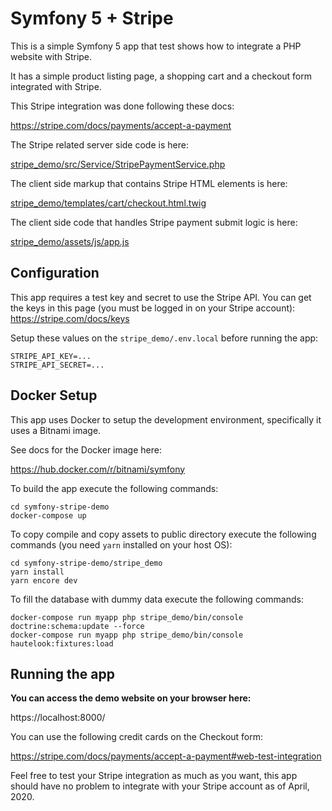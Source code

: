# Symfony 5 + Stripe
This is a simple Symfony 5 app that test shows how to integrate a PHP website with Stripe.

It has a simple product listing page, a shopping cart and a checkout form integrated with Stripe.

This Stripe integration was done following these docs:

https://stripe.com/docs/payments/accept-a-payment

The Stripe related server side code is here:

[stripe_demo/src/Service/StripePaymentService.php](stripe_demo/src/Service/StripePaymentService.php)

The client side markup that contains Stripe HTML elements is here:

[stripe_demo/templates/cart/checkout.html.twig](stripe_demo/templates/cart/checkout.html.twig)

The client side code that handles Stripe payment submit logic is here:

[stripe_demo/assets/js/app.js](stripe_demo/assets/js/app.js)

## Configuration
This app requires a test key and secret to use the Stripe API.
You can get the keys in this page (you must be logged in on your Stripe account):
https://stripe.com/docs/keys

Setup these values on the `stripe_demo/.env.local` before running the app:
```
STRIPE_API_KEY=...
STRIPE_API_SECRET=...
```

## Docker Setup
This app uses Docker to setup the development environment,
specifically it uses a Bitnami image.

See docs for the Docker image here:

https://hub.docker.com/r/bitnami/symfony

To build the app execute the following commands:
```
cd symfony-stripe-demo
docker-compose up
```

To copy compile and copy assets to public directory execute the following commands
(you need `yarn` installed on your host OS):
```
cd symfony-stripe-demo/stripe_demo
yarn install
yarn encore dev
````

To fill the database with dummy data execute the following commands:
```
docker-compose run myapp php stripe_demo/bin/console doctrine:schema:update --force
docker-compose run myapp php stripe_demo/bin/console hautelook:fixtures:load
```

## Running the app
**You can access the demo website on your browser here:**

https://localhost:8000/

You can use the following credit cards on the Checkout form:

https://stripe.com/docs/payments/accept-a-payment#web-test-integration

Feel free to test your Stripe integration as much as you want,
this app should have no problem to integrate with your Stripe account as of April, 2020.
